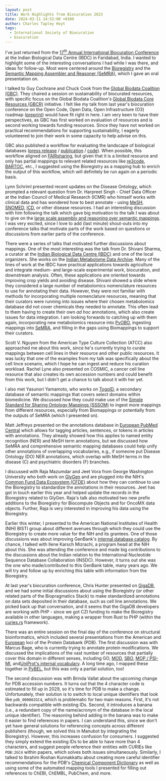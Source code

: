 ```yaml
---
layout: post
title: Work Highlights from Biocuration 2023
date: 2024-03-11 14:52:00 +0100
author: Charles Tapley Hoyt
tags:
  - International Society of Biocuration
  - biocuration
---
```


I've just returned from the <a href="https://ibdc.rcb.res.in/biocuration2024/">17<sup>th</sup> Annual International
Biocuration Conference</a> at the Indian Biological Data Centre (IBDC) in Faridabad, India. I wanted to highlight
some of the interesting conversations I had while I was there, and ideas for follow-up. Most were centered around
the [Bioregistry](https://bioregistry.io) and
the [Semantic Mapping Assembler and Reasoner (SeMRA)](https://github.com/biopragmatics/semra), which I gave an oral
presentation on.

I talked to Guy Cochrane and Chuck Cook from the [Global Biodata Coalition (GBC)](https://globalbiodata.org/).
They chaired a session on sustainability
of biocurated resources, with specific focus on the Global Biodata Coalition's
[Global Biodata Core Resources (GBCR)](https://globalbiodata.org/what-we-do/global-core-biodata-resources/)
initiative. I felt like my talk from last year's biocuration conference on the Open Code, Open Data, Open
Infrastructure (O3) roadmap ([preprint](https://doi.org/10.31219/osf.io/vuzt3)) would have fit right in here. I am
very keen to have their perspectives, as GBC has first worked on evaluation of resources and is second working towards
funding resources. Since they have not worked on practical recommendations for supporting sustainability, I eagerly
volunteered to join their work in some capacity to help advise on this.

GBC also published a workflow for evaluating the landscape of biological
databases ([press release](https://globalbiodata.org/what-we-do/global-inventory/) /
[publication](https://doi.org/10.1371/journal.pone.0294812) /
[code](https://github.com/globalbiodata/inventory_2022/)). When possible, this workflow aligned
on [FAIRsharing](https://bioregistry.io/metaregistry/fairsharing),
but given that it is a limited resource and only has partial mappings to relevant related resources
like [re3code](https://bioregistry.io/metaregistry/re3data),
[BARTOC](https://bioregistry.io/metaregistry/bartoc), etc., I suggested using the Bioregistry as a mapping hub to enrich
the output of this workflow, which will
definitely be run again on a periodic basis.

Lynn Schriml presented recent updates on the Disease Ontology, which prompted a relevant question from
Dr. Harpreet Singh - Chief Data Officer at the Indian Council of Medical Research (ICMR) who himself
works with clinical data and has wondered how to best annotate -
using [MeSH](https://bioregistry.io/mesh), [SNOMED](https://bioregistry.io/snomed), [ICD](https://bioregistry.io/icd11),
or other disease
resources. I had an interesting discussion with him following the talk which gave big motivation to the talk
I was about to give on
the [large scale assembly and reasoning over semantic mappings](https://bit.ly/biocuration2024-cth). I was very
excited, since I love to add (last minute) shout-outs into my conference talks that motivate parts of the work based
on questions or discussions from earlier parts of the conference.

There were a series of talks that motivated further discussions about mappings. One of the most interesting was the
talk from Dr. Shivani Sharma, a curator at the [Indian Biological Data Centre (IBDC)](https://ibdc.rcb.res.in/) and
one of the local organizers. She works on the [Indian Metabolome Data Archive](https://ibdc.rcb.res.in/imda/). Many of
the lines of work
at the IBDC have practical applications towards agriculture and integrate medium- and large-scale experimental work,
biocuration, and downstream analysis. Often, these applications are oriented towards improving crop yields and avoiding
disease. Shivani showed a slide where they considered a large number of metabolomics nomenclature resources to use
for annotating their data. However, they were not familiar with methods for incorporating multiple nomenclature
resources, meaning that their curators were running into issues where their chosen metabolomics database did not cover
chemicals they needed to annotate. This often lead to them having to create their own *ad hoc* annotations, which
also create issues for data integration. I am looking forwards to catching up with them again, incorporating new
metabolomics resource into [PyOBO](https://github.com/biopragmatics/pyobo), ingesting mappings
into [SeMRA](https://github.com/biopragmatics/semra), and filling in the gaps using Biomappings to support
their curators.

Scott V. Nguyen from the American Type Culture Collection (ATCC) also approached me about this work, since he's
currently trying to curate mappings between cell lines in their resource and other public resources. It was lucky
that one of the examples from my talk was specifically about the cell lince scenario, which I hope he can ingest
and reduce his curation workload. Rachel Lyne also presented on COSMIC, a cancer cell line resource that also
creates its own accession numbers and could benefit from this work, but I didn't get a chance to talk about it
with her yet.

I also met Yasunori Yamamoto, who works on [TogoID](https://togoid.dbcls.jp/), a secondary database of semantic mappings
that covers select domains within biomedicine. We discussed how they could make use of
the [Simple Standard for Sharing Ontology Mappings (SSSOM)](https://academic.oup.com/database/article/doi/10.1093/database/baac035/6591806)
to ingest more mappings from different resources, especially from Biomappings or potentially from the outputs of SeMRA
(which I presented on).

Matt Jeffreys presented on the annotations database in [European PubMed Central](https://europepmc.org/) which allows
for tagging articles, sentences, or tokens in articles with annotations. They already showed how this applies to named
entity recognition (NER) and MeSH term annotations, but we discussed how SeMRA and comprehensive semantic mapping
databases could help unify other annotations of overlapping vocabularies, e.g., if someone put Disease Ontology (DO) NER
annotations, which overlap with MeSH terms in the disease (C) and psychiatric disorders (F) branches.

I discussed with Raja Mazumdar and Jeet Vora from George Washington University who both work
on [GlyGen](https://bioregistry.io/glygen) and are plugged
into the NIH's [Common Fund Data Ecosystem (CFDE)](https://commonfund.nih.gov/dataecosystem) about how they can continue
to use the Bioregistry to standardize the annotations in their resources. Jeet has got in touch earlier this year and
helped update the records in the Bioregistry related to GlyGen. Raja's talk also motivated two new prefix additions to
the Bioregistry for Biocompute Objects and for OncoMX data objects. Further, Raja is very interested in improving his
data using the Bioregistry.

Earlier this winter, I presented to the American National Institutes of Health (NIH) BISTI group about different avenues
through which they could use the Bioregistry to create more value for the NIH and its grantees. One of those discussions
was about improving GenBank's
[internal database catalog](https://www.ncbi.nlm.nih.gov/genbank/collab/db_xref/). By chance, I talked with
Ilene Karsch Mizrachi, a program head at the NIH about this. She was attending the conference
and made big contributions to the discussions about the Indian relation to the International Nucleotide Sequence
Database Collaboration (INSDC). However, it turns out she was the one who made/contributed to this GenBank table, many
years ago. We will try and follow up by enriching this table with information from the Bioregistry.

At last year's biocuration conference, Chris Hunter presented on [GigaDB](http://gigadb.org/), and we had some initial
discussions about using the Bioregistry (or other related parts of the Biopragmatics Stack) to make standardized
annotations on data sets deposited in their database, such as cell line annotations. We picked back up that
conversation, and it seems that the GigaDB developers are working with PHP - since we got CZI funding to make the
Bioregistry available in other languages, making a wrapper from Rust to PHP (within
the [curies.rs](https://github.com/biopragmatics/curies.rs) framework).

There was an entire session on the final day of the conference on structural bioinformatics, which included
several presentations from the American and [European](https://www.ebi.ac.uk/pdbe) loci of the Protein Databank (PDB).
The first discussion was with Marcus Bage, who is currently trying to annotate protein modifications. We discussed the
implications of the vast number of resources that partially cover this domain in different senses, including
GO, [MOD](https://bioregistry.io/mod), [SBO](https://bioregistry.io/sbo), [MOP / PSI-MI](https://bioregistry.io/mop),
and[UniProt's internal vocabulary](https://bioregistry.io/registry/uniprot.ptm). A long time ago, I mapped these
together
in [PyBEL](https://github.com/pybel/pybel/blob/ed66f013a77f9cbc513892b0dad1025b8f68bb46/src/pybel/language.py#L346-L582),
but this was only a partial solution, too!

The second discussion was with Brinda Vallat about the upcoming change for PDB accession numbers. It turns out that
the 4 character code is estimated to fill up in 2029, so it's time for PDB to make a change. Unfortunately, their
solution is to switch to local unique identifiers that look like `pdb_000002GC4`, which is problematic for two main
reasons. First, it's not backwards compatible with existing IDs. Second, it introduces a banana (i.e., a redundant copy
of the name/acronym of the database in the local unique identifier). The reasoning behind adding in the banana was to
make it easier to find references in papers. I can understand this, since we don't yet have general solutions for
referencing concepts across different publishers (though, we solved this in Manubot by integrating the Bioregistry).
However, this increases confusion for consumers. I suggested they simply extend the existing IDs to be able to have more
than 4 characters, and suggest people reference their entities with CURIEs like `PDB:2GC4` within papers, which solves
both issues simultaneously. Similarly, I talked to Ibrahim Roshan Kunnakkattu about creating more careful identifier
recommendations for the PDB's [Chemical Component Dictionary](https://bioregistry.io/registry/pdb-ccd) as well as
using some of the automated mapping tools I presented for filling out references to ChEBI, ChEMBL, PubChem, and more.
